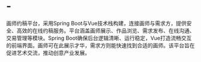 # -
画师约稿平台，采用Spring Boot与Vue技术栈构建，连接画师与需求方，提供安全、高效的在线约稿服务。平台涵盖画师展示、作品浏览、需求发布、在线沟通、交易管理等模块。Spring Boot确保后台逻辑清晰、运行稳定，Vue打造流畅交互的前端界面。画师可在此展示才华，需求方则能快速找到合适的画师。该平台旨在促进艺术交流，推动创意产业发展。
